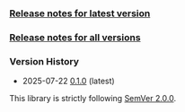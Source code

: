### [Release notes for latest version](latest.md)

### [Release notes for all versions](full.md)

### Version History

* 2025-07-22 [0.1.0](0.1.0) (latest)


This library is strictly following [SemVer 2.0.0](https://semver.org/spec/v2.0.0.html).
